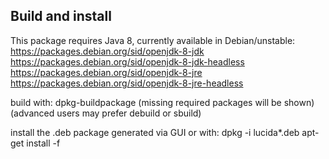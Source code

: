 Build and install
-----------------
This package requires Java 8, currently available in Debian/unstable:
https://packages.debian.org/sid/openjdk-8-jdk
https://packages.debian.org/sid/openjdk-8-jdk-headless
https://packages.debian.org/sid/openjdk-8-jre
https://packages.debian.org/sid/openjdk-8-jre-headless


build with:
    dpkg-buildpackage
(missing required packages will be shown)
(advanced users may prefer debuild or sbuild)

install the .deb package generated via GUI or with:
    dpkg -i lucida*.deb
    apt-get install -f
 
